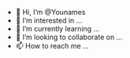 - 👋 Hi, I’m @Younames
- 👀 I’m interested in ...
- 🌱 I’m currently learning ...
- 💞️ I’m looking to collaborate on ...
- 📫 How to reach me ...

<!---
Younames/Younames is a ✨ special ✨ repository because its `README.md` (this file) appears on your GitHub profile.
You can click the Preview link to take a look at your changes.
--->
